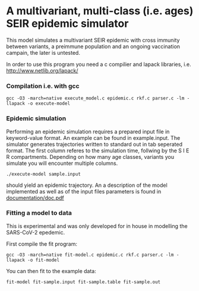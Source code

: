 # A multivariant, multi-class (i.e. ages) SEIR epidemic simulator

This model simulates a multivariant SEIR epidemic with cross immunity between variants, a
preimmune population and an ongoing vaccination campain, the later is untested. 

In order to use this program you need a c compilier and lapack libraries, i.e. http://www.netlib.org/lapack/

### Compilation i.e. with gcc
```
gcc -O3 -march=native execute_model.c epidemic.c rkf.c parser.c -lm -llapack -o execute-model
```

### Epidemic simulation
Performing an epidemic simulation requires a prepared input file in keyword-value format.
An example can be found in example.input. 
The simulator generates trajectories written to standard out in tab seperated format.
The first column referes to the simulation time,
follwing by the S I E R compartments.
Depending on how many age classes, variants you simulate you will encounter multiple columns.
```
./execute-model sample.input
```
should yield an epidemic trajectory. An a description of the model implemented as well as
of the input files parameters is found in [documentation/doc.pdf](https://raw.githubusercontent.com/haschka/SIER_multivariant_epidemic/main/documentation/doc.pdf)

### Fitting a model to data
This is experimental and was only developed for in house in modelling the SARS-CoV-2 
epedemic.

First compile the fit program:
```
gcc -O3 -march=native fit-model.c epidemic.c rkf.c parser.c -lm -llapack -o fit-model
```
You can then fit to the example data:
```
fit-model fit-sample.input fit-sample.table fit-sample.out
```
